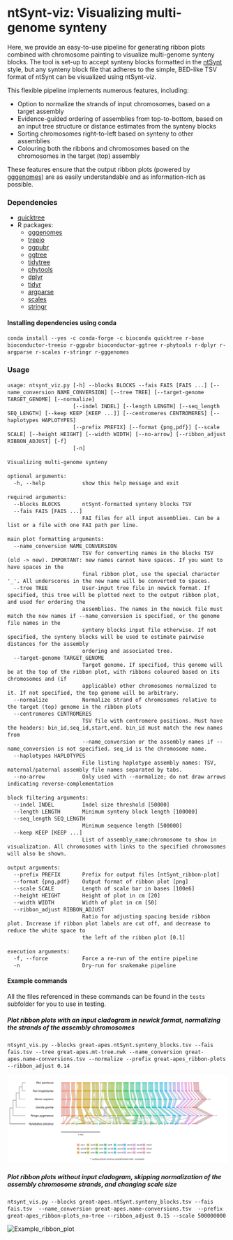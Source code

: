 # ntSynt-viz: Visualizing multi-genome synteny

Here, we provide an easy-to-use pipeline for generating ribbon plots combined with chromosome painting to visualize multi-genome synteny blocks. The tool is set-up to accept synteny blocks formatted in the [ntSynt](https://github.com/bcgsc/ntSynt) style, but any synteny block file that adheres to the simple, BED-like TSV format of ntSynt can be visualized using ntSynt-viz.

This flexible pipeline implements numerous features, including:
* Option to normalize the strands of input chromosomes, based on a target assembly
* Evidence-guided ordering of assemblies from top-to-bottom, based on an input tree structure or distance estimates from the synteny blocks
* Sorting chromosomes right-to-left based on synteny to other assemblies
* Colouring both the ribbons and chromosomes based on the chromosomes in the target (top) assembly

These features ensure that the output ribbon plots (powered by [gggenomes](https://thackl.github.io/gggenomes/)) are as easily understandable and as information-rich as possible.

### Dependencies
* [quicktree](https://github.com/khowe/quicktree)
* R packages:
  * [gggenomes](https://github.com/thackl/gggenomes)
  * [treeio](https://www.bioconductor.org/packages/release/bioc/html/treeio.html)
  * [ggpubr](https://rpkgs.datanovia.com/ggpubr/)
  * [ggtree](https://github.com/YuLab-SMU/ggtree)
  * [tidytree](https://cran.rstudio.com/web/packages/tidytree/index.html)
  * [phytools](https://cran.r-project.org/web/packages/phytools/index.html)
  * [dplyr](https://dplyr.tidyverse.org/)
  * [tidyr](https://tidyr.tidyverse.org/)
  * [argparse](https://cran.r-project.org/web/packages/argparse/index.html)
  * [scales](https://scales.r-lib.org/)
  * [stringr](https://stringr.tidyverse.org/)

#### Installing dependencies using conda
```
conda install --yes -c conda-forge -c bioconda quicktree r-base bioconductor-treeio r-ggpubr bioconductor-ggtree r-phytools r-dplyr r-argparse r-scales r-stringr r-gggenomes
```

### Usage
```
usage: ntsynt_viz.py [-h] --blocks BLOCKS --fais FAIS [FAIS ...] [--name_conversion NAME_CONVERSION] [--tree TREE] [--target-genome TARGET_GENOME] [--normalize]
                     [--indel INDEL] [--length LENGTH] [--seq_length SEQ_LENGTH] [--keep KEEP [KEEP ...]] [--centromeres CENTROMERES] [--haplotypes HAPLOTYPES]
                     [--prefix PREFIX] [--format {png,pdf}] [--scale SCALE] [--height HEIGHT] [--width WIDTH] [--no-arrow] [--ribbon_adjust RIBBON_ADJUST] [-f]
                     [-n]

Visualizing multi-genome synteny

optional arguments:
  -h, --help            show this help message and exit

required arguments:
  --blocks BLOCKS       ntSynt-formatted synteny blocks TSV
  --fais FAIS [FAIS ...]
                        FAI files for all input assemblies. Can be a list or a file with one FAI path per line.

main plot formatting arguments:
  --name_conversion NAME_CONVERSION
                        TSV for converting names in the blocks TSV (old -> new). IMPORTANT: new names cannot have spaces. If you want to have spaces in the
                        final ribbon plot, use the special character '_'. All underscores in the new name will be converted to spaces.
  --tree TREE           User-input tree file in newick format. If specified, this tree will be plotted next to the output ribbon plot, and used for ordering the
                        assemblies. The names in the newick file must match the new names if --name_conversion is specified, or the genome file names in the
                        synteny blocks input file otherwise. If not specified, the synteny blocks will be used to estimate pairwise distances for the assembly
                        ordering and associated tree.
  --target-genome TARGET_GENOME
                        Target genome. If specified, this genome will be at the top of the ribbon plot, with ribbons coloured based on its chromosomes and (if
                        applicable) other chromosomes normalized to it. If not specified, the top genome will be arbitrary.
  --normalize           Normalize strand of chromosomes relative to the target (top) genome in the ribbon plots
  --centromeres CENTROMERES
                        TSV file with centromere positions. Must have the headers: bin_id,seq_id,start,end. bin_id must match the new names from
                        --name_conversion or the assembly names if --name_conversion is not specified. seq_id is the chromosome name.
  --haplotypes HAPLOTYPES
                        File listing haplotype assembly names: TSV, maternal/paternal assembly file names separated by tabs.
  --no-arrow            Only used with --normalize; do not draw arrows indicating reverse-complementation

block filtering arguments:
  --indel INDEL         Indel size threshold [50000]
  --length LENGTH       Minimum synteny block length [100000]
  --seq_length SEQ_LENGTH
                        Minimum sequence length [500000]
  --keep KEEP [KEEP ...]
                        List of assembly_name:chromosome to show in visualization. All chromosomes with links to the specified chromosomes will also be shown.

output arguments:
  --prefix PREFIX       Prefix for output files [ntSynt_ribbon-plot]
  --format {png,pdf}    Output format of ribbon plot [png]
  --scale SCALE         Length of scale bar in bases [100e6]
  --height HEIGHT       Height of plot in cm [20]
  --width WIDTH         Width of plot in cm [50]
  --ribbon_adjust RIBBON_ADJUST
                        Ratio for adjusting spacing beside ribbon plot. Increase if ribbon plot labels are cut off, and decrease to reduce the white space to
                        the left of the ribbon plot [0.1]

execution arguments:
  -f, --force           Force a re-run of the entire pipeline
  -n                    Dry-run for snakemake pipeline
```
#### Example commands
All the files referenced in these commands can be found in the `tests` subfolder for you to use in testing.

##### Plot ribbon plots with an input cladogram in newick format, normalizing the strands of the assembly chromosomes
```
ntsynt_vis.py --blocks great-apes.ntSynt.synteny_blocks.tsv --fais fais.tsv --tree great-apes.mt-tree.nwk --name_conversion great-apes.name-conversions.tsv --normalize --prefix great-apes_ribbon-plots --ribbon_adjust 0.14
```
![Example_ribbon_plot](https://github.com/bcgsc/ntSynt-viz/blob/main/tests/great-apes_ribbon-plots.example1.png)

##### Plot ribbon plots without input cladogram, skipping normalization of the assembly chromosome strands, and changing scale size
```
ntsynt_vis.py --blocks great-apes.ntSynt.synteny_blocks.tsv --fais fais.tsv  --name_conversion great-apes.name-conversions.tsv  --prefix great-apes_ribbon-plots_no-tree --ribbon_adjust 0.15 --scale 500000000 
```
![Example_ribbon_plot](https://github.com/bcgsc/ntSynt-viz/blob/main/tests/great-apes_ribbon-plots.example2.png)

